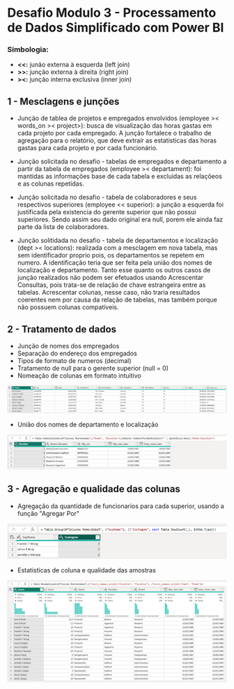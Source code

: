# Desafio Modulo 3 - Processamento de Dados Simplificado com Power BI

### Simbologia:
- **<<:** junão externa à esquerda (left join)
- **>>:** junção externa à direita (right join)
- **><:** junção interna exclusiva (inner join)

## 1 - Mesclagens e junções

- Junção de tablea de projetos e empregados envolvidos (employee >< words_on >< project>): busca de visualização das horas gastas em cada projeto por cada empregado. A junção fortalece o trabalho de agregação para o relatório, que deve extraír as estatisticas das horas gastas para cada projeto e por cada funcionário.

- Junção solicitada no desafio -  tabelas de empregados e departamento a partir da tabela de empregados (employee >< departament): foi mantidas as informações base de cada tabela e excluidas as relaçõeos e as colunas repetidas.

- Junção solicitada no desafio -  tabela de colaboradores e seus respectivos superiores (employee << superior): a junção a esquerda foi justificada pela existencia do gerente superior que não possui superiores. Sendo assim seu dado original era null, porem ele ainda faz parte da lista de colaboradores.

- Junção solitidada no desafio - tabela de departamentos e localização (dept >< locations): realizada com a mesclagem em nova tabela, mas sem identificador proprio pois, os departamentos se repetem em numero. A identificação teria que ser feita pela união dos nomes de localização e departamento. Tanto esse quanto os outros casos de junção realizados não podem ser efetuados usando Acrescentar Consultas, pois trata-se de relação de chave estrangeira entre as tabelas. Acrescentar colunas, nesse caso, não traria resultados coerentes nem por causa da relação de tabelas, mas também porque não possuem colunas compatíveis.

## 2 - Tratamento de dados

- Junção de nomes dos empregados
- Separação do endereço dos empregados
- Tipos de formato de numeros (decimal)
- Tratamento de null para o gerente superior (null = 0)
- Nomeação de colunas em formato intuitivo
<img src=".\trat-employee.png">

<br>

- União dos nomes de departamento e localização
<img src=".\dept-locations.png" >

<br>

## 3 - Agregação e qualidade das colunas
- Agregação da quantidade de funcionarios para cada superior, usando a função "Agregar Por"
<img src=".\agreg-employee-sup.png">

- Estatisticas de coluna e qualidade das amostras
<img src=".\employee-workson-project.png">

